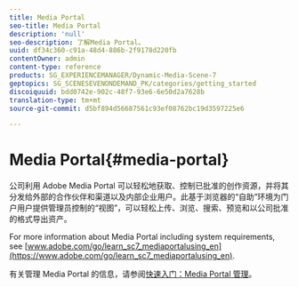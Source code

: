 ```yaml
---
title: Media Portal
seo-title: Media Portal
description: 'null'
seo-description: 了解Media Portal。
uuid: df34c360-c91a-48d4-886b-2f9178d220fb
contentOwner: admin
content-type: reference
products: SG_EXPERIENCEMANAGER/Dynamic-Media-Scene-7
geptopics: SG_SCENESEVENONDEMAND_PK/categories/getting_started
discoiquuid: bdd0742e-902c-48f7-93e6-6e50d2a7628b
translation-type: tm+mt
source-git-commit: d5bf894d56687561c93ef08762bc19d3597225e6

---
```



# Media Portal{#media-portal}

公司利用 Adobe Media Portal 可以轻松地获取、控制已批准的创作资源，并将其分发给外部的合作伙伴和渠道以及内部企业用户。此基于浏览器的“自助”环境为门户用户提供管理员控制的“视图”，可以轻松上传、浏览、搜索、预览和以公司批准的格式导出资产。

For more information about Media Portal including system requirements, see [www.adobe.com/go/learn_sc7_mediaportalusing_en](https://www.adobe.com/go/learn_sc7_mediaportalusing_en).

有关管理 Media Portal 的信息，请参阅[快速入门：Media Portal 管理](quick-start-media-portal-administration.md#quick_start_media_portal_administration)。
